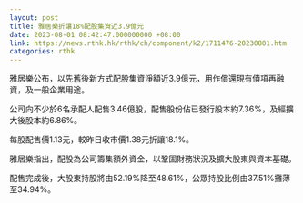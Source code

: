 ```yaml
---
layout: post
title: 雅居樂折讓18%配股集資近3.9億元
date: 2023-08-01 08:42:47.000000000 +08:00
link: https://news.rthk.hk/rthk/ch/component/k2/1711476-20230801.htm
categories: rthk
---
```


雅居樂公布，以先舊後新方式配股集資淨額近3.9億元，用作償還現有債項再融資，及一般企業用途。

公司向不少於6名承配人配售3.46億股，配售股份佔已發行股本約7.36%，及經擴大後股本約6.86%。

每股配售價1.13元，較昨日收市價1.38元折讓18.1%。

雅居樂指出，配股為公司籌集額外資金，以鞏固財務狀況及擴大股東與資本基礎。

配售完成後，大股東持股將由52.19%降至48.61%，公眾持股比例由37.51%攤薄至34.94%。
